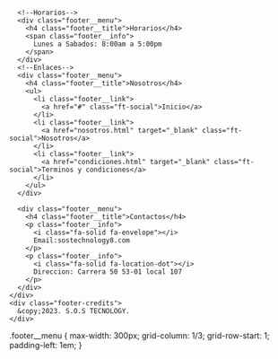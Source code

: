 <footer id="page-footer">
    <div class="ftcontainer">
      <div class="footer__menu">
        <figure>
          <img src="img/logo.jpg" alt="" class="footer__logo">
        </figure>
        <p class="ft-social-row">
          <a class="ft-social" href="https://wa.me/3105188168?text=Atenci%C3%B3n%20al%20cliente!!" target="_blank"><i
              class="fa-brands fa-whatsapp"></i></a>
          <a class="ft-social" href="https://www.instagram.com/" target="_blank"><i
              class="fa-brands fa-instagram"></i></a>
        </p>
      </div>

      <!--Horarios-->
      <div class="footer__menu">
        <h4 class="footer__title">Horarios</h4>
        <span class="footer__info">
          Lunes a Sabados: 8:00am a 5:00pm
        </span>
      </div>
      <!--Enlaces-->
      <div class="footer__menu">
        <h4 class="footer__title">Nosotros</h4>
        <ul>
          <li class="footer__link">
            <a href="#" class="ft-social">Inicio</a>
          </li>
          <li class="footer__link">
            <a href="nosotros.html" target="_blank" class="ft-social">Nosotros</a>
          </li>
          <li class="footer__link">
            <a href="condiciones.html" target="_blank" class="ft-social">Terminos y condiciones</a>
          </li>
        </ul>
      </div>

      <div class="footer__menu">
        <h4 class="footer__title">Contactos</h4>
        <p class="footer__info">
          <i class="fa-solid fa-envelope"></i>
          Email:sostechnology8.com
        </p>
        <p class="footer__info">
          <i class="fa-solid fa-location-dot"></i>
          Direccion: Carrera 50 53-01 local 107
        </p>
      </div>
    </div>
    <div class="footer-credits">
      &copy;2023. S.O.S TECNOLOGY.
    </div>

  </footer>

  .footer__menu {
    max-width: 300px;
    grid-column: 1/3;
    grid-row-start: 1;
    padding-left: 1em;
}